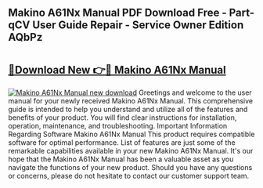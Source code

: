## Makino A61Nx Manual PDF Download Free - Part-qCV User Guide Repair - Service Owner Edition AQbPz

# <h2><a href="http://bc16809.oget.top/?id=Makino+A61Nx+Manual">🔗Download New 👉🔴 Makino A61Nx Manual</a></h2>

[![Makino A61Nx Manual new download](https://i.imgur.com/5g1atiW.png)](http://bc16809.oget.top/?id=Makino+A61Nx+Manual)
Greetings and welcome to the user manual for your newly received Makino A61Nx Manual. This comprehensive guide is intended to help you understand and utilize all of the features and benefits of your product. You will find clear instructions for installation, operation, maintenance, and troubleshooting. Important Information Regarding Software Makino A61Nx Manual This product requires compatible software for optimal performance. List of features are just some of the remarkable capabilities available in your new Makino A61Nx Manual. It's our hope that the Makino A61Nx Manual has been a valuable asset as you navigate the functions of your new product. Should you have any questions or concerns, please do not hesitate to contact our customer support team.
